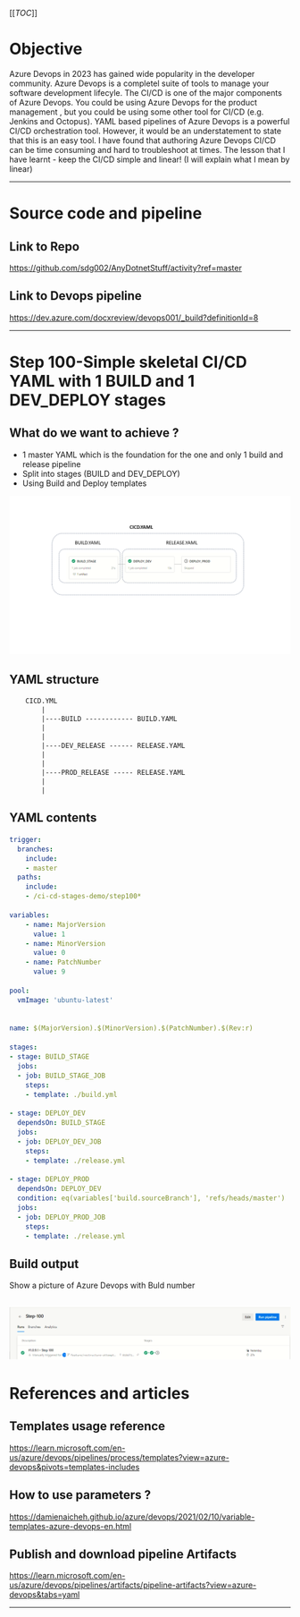 [[_TOC_]]

# Objective
Azure Devops in 2023 has gained wide popularity in the developer community. Azure Devops is a completel suite of tools to manage your software development lifecyle.  The CI/CD is one of the major components of Azure Devops. You could be using Azure Devops for the product management , but you could be using some other tool for CI/CD (e.g. Jenkins and Octopus).  YAML based pipelines of Azure Devops is a powerful CI/CD orchestration tool. However, it would be an understatement to state that this is an easy tool. I have found that authoring Azure Devops CI/CD can be time consuming and hard to troubleshoot at times. The lesson that I have learnt - keep the CI/CD simple and linear!  (I will explain what I mean by linear)


---

# Source code and pipeline

## Link to Repo
https://github.com/sdg002/AnyDotnetStuff/activity?ref=master


## Link to Devops pipeline
https://dev.azure.com/docxreview/devops001/_build?definitionId=8

---
# Step 100-Simple skeletal CI/CD YAML with 1 BUILD and 1 DEV_DEPLOY stages

## What do we want to achieve ?

- 1 master YAML which is the foundation for the one and only 1 build and release pipeline
- Split into stages (BUILD and DEV_DEPLOY)
- Using Build and Deploy templates


<!--
Improvements needed in the picture.
Indicate that we are using templates and each of the stages is impelemented by a template
-->


![docs/ppt-images/](docs/ppt-images/cicd.png)


## YAML structure

```
    CICD.YML
        |
        |----BUILD ------------ BUILD.YAML
        |
        |
        |----DEV_RELEASE ------ RELEASE.YAML
        |
        |
        |----PROD_RELEASE ----- RELEASE.YAML
        |
        |
```

## YAML contents

```yml
trigger: 
  branches:
    include:
    - master 
  paths:
    include: 
    - /ci-cd-stages-demo/step100*

variables:
    - name: MajorVersion
      value: 1
    - name: MinorVersion
      value: 0
    - name: PatchNumber
      value: 9

pool:
  vmImage: 'ubuntu-latest'


name: $(MajorVersion).$(MinorVersion).$(PatchNumber).$(Rev:r)

stages:
- stage: BUILD_STAGE
  jobs:
  - job: BUILD_STAGE_JOB
    steps:
    - template: ./build.yml

- stage: DEPLOY_DEV
  dependsOn: BUILD_STAGE
  jobs:
  - job: DEPLOY_DEV_JOB
    steps:
    - template: ./release.yml

- stage: DEPLOY_PROD
  dependsOn: DEPLOY_DEV
  condition: eq(variables['build.sourceBranch'], 'refs/heads/master')
  jobs:
  - job: DEPLOY_PROD_JOB
    steps:
    - template: ./release.yml


```

## Build output

Show a picture of Azure Devops with Buld number


![Alt text](docs/images/step100-devops-view.png)
---

# References and articles

## Templates usage reference
https://learn.microsoft.com/en-us/azure/devops/pipelines/process/templates?view=azure-devops&pivots=templates-includes

## How to use parameters ?
https://damienaicheh.github.io/azure/devops/2021/02/10/variable-templates-azure-devops-en.html

## Publish and download pipeline Artifacts
https://learn.microsoft.com/en-us/azure/devops/pipelines/artifacts/pipeline-artifacts?view=azure-devops&tabs=yaml

---
